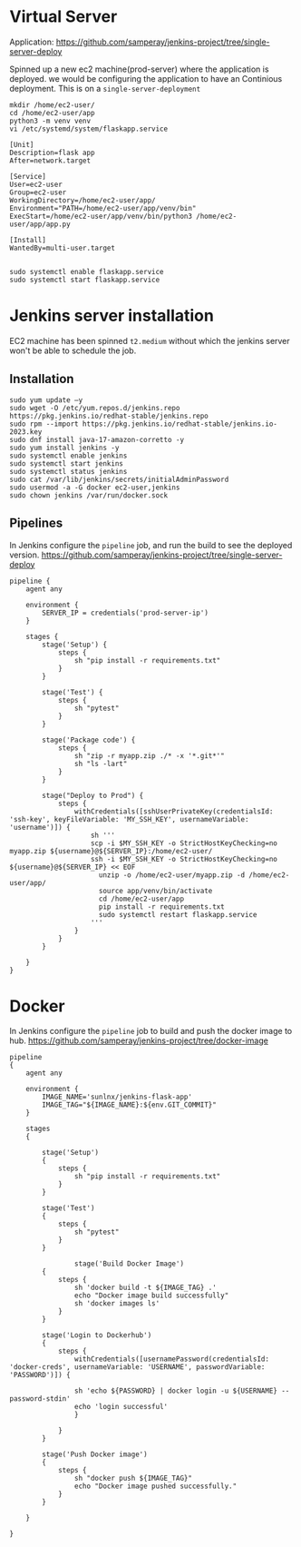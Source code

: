 # Virtual Server

Application: https://github.com/samperay/jenkins-project/tree/single-server-deploy

Spinned up a new ec2 machine(prod-server) where the application is deployed. we would be configuring the application to have an Continious deployment. This is on a `single-server-deployment` 

```
mkdir /home/ec2-user/
cd /home/ec2-user/app
python3 -m venv venv
vi /etc/systemd/system/flaskapp.service
   
[Unit]
Description=flask app 
After=network.target

[Service]
User=ec2-user
Group=ec2-user
WorkingDirectory=/home/ec2-user/app/
Environment="PATH=/home/ec2-user/app/venv/bin"
ExecStart=/home/ec2-user/app/venv/bin/python3 /home/ec2-user/app/app.py

[Install]
WantedBy=multi-user.target


sudo systemctl enable flaskapp.service
sudo systemctl start flaskapp.service
```

# Jenkins server installation 

EC2 machine has been spinned `t2.medium` without which the jenkins server won't be able to schedule the job.

## Installation

```
sudo yum update –y
sudo wget -O /etc/yum.repos.d/jenkins.repo https://pkg.jenkins.io/redhat-stable/jenkins.repo
sudo rpm --import https://pkg.jenkins.io/redhat-stable/jenkins.io-2023.key
sudo dnf install java-17-amazon-corretto -y
sudo yum install jenkins -y
sudo systemctl enable jenkins
sudo systemctl start jenkins
sudo systemctl status jenkins
sudo cat /var/lib/jenkins/secrets/initialAdminPassword
sudo usermod -a -G docker ec2-user,jenkins
sudo chown jenkins /var/run/docker.sock
```

## Pipelines

In Jenkins configure the `pipeline` job, and run the build to see the deployed version.
https://github.com/samperay/jenkins-project/tree/single-server-deploy

```
pipeline {
	agent any 

	environment {
		SERVER_IP = credentials('prod-server-ip')
	}

	stages {
		stage('Setup') {
			steps {
				sh "pip install -r requirements.txt"
			}
		}

		stage('Test') {
			steps {
				sh "pytest"
			}
		}

		stage('Package code') {
			steps {
				sh "zip -r myapp.zip ./* -x '*.git*'"
				sh "ls -lart"
			}
		}

		stage("Deploy to Prod") {
			steps {
				withCredentials([sshUserPrivateKey(credentialsId: 'ssh-key', keyFileVariable: 'MY_SSH_KEY', usernameVariable: 'username')]) {
					sh '''
					scp -i $MY_SSH_KEY -o StrictHostKeyChecking=no myapp.zip ${username}@${SERVER_IP}:/home/ec2-user/
					ssh -i $MY_SSH_KEY -o StrictHostKeyChecking=no ${username}@${SERVER_IP} << EOF 
					  unzip -o /home/ec2-user/myapp.zip -d /home/ec2-user/app/
					  source app/venv/bin/activate
					  cd /home/ec2-user/app
					  pip install -r requirements.txt
					  sudo systemctl restart flaskapp.service
					'''
				}
			}
		}

	}
}
```


# Docker

In Jenkins configure the `pipeline` job to build and push the docker image to hub. 
https://github.com/samperay/jenkins-project/tree/docker-image

```
pipeline 
{
	agent any

	environment {
		IMAGE_NAME='sunlnx/jenkins-flask-app'
		IMAGE_TAG="${IMAGE_NAME}:${env.GIT_COMMIT}"
	}
    
	stages 
    {
        
		stage('Setup') 
        {
			steps {
				sh "pip install -r requirements.txt"
			}
        }

		stage('Test')
        {
			steps {
				sh "pytest"
			}
		}

	    		stage('Build Docker Image') 
        {
			steps {
				sh 'docker build -t ${IMAGE_TAG} .'
				echo "Docker image build successfully"
				sh 'docker images ls'
			}
		}

		stage('Login to Dockerhub') 
        {
			steps {
				withCredentials([usernamePassword(credentialsId: 'docker-creds', usernameVariable: 'USERNAME', passwordVariable: 'PASSWORD')]) {

				sh 'echo ${PASSWORD} | docker login -u ${USERNAME} --password-stdin' 
				echo 'login successful'
				}

			}
		}

		stage('Push Docker image') 
        {
			steps {
				sh "docker push ${IMAGE_TAG}"
				echo "Docker image pushed successfully."
			}
		}

	}

}
```